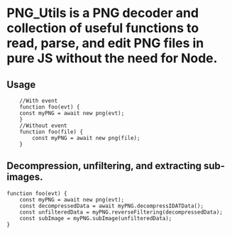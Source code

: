 PNG_Utils is a PNG decoder and collection of useful functions to read, parse, and edit PNG files in pure JS without the need for Node.
====

Usage
----
``` 
    //With event
    function foo(evt) {
    const myPNG = await new png(evt);
    }
    //Without event
    function foo(file) {
        const myPNG = await new png(file);
    }

```
Decompression, unfiltering, and extracting sub-images.
----
    function foo(evt) {
        const myPNG = await new png(evt);
        const decompressedData = await myPNG.decompressIDATData();
        const unfilteredData = myPNG.reverseFiltering(decompressedData);
        const subImage = myPNG.subImage(unfilteredData);
    }
